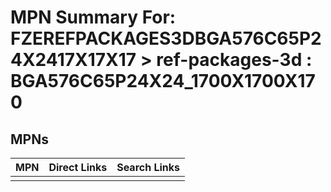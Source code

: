 



# MPN Summary For: FZEREFPACKAGES3DBGA576C65P24X2417X17X17 > ref-packages-3d : BGA576C65P24X24_1700X1700X170

## MPNs
  

|MPN|Direct Links|Search Links|
| :--- | :--- | :--- |
||||

